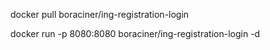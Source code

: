 docker pull boraciner/ing-registration-login

docker run -p 8080:8080 boraciner/ing-registration-login -d 


